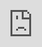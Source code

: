 ```yaml
---
title: Comparativa en el sector
description: 
---
```


<iframe src="https://www.esios.ree.es/es/analisis/1013?vis=1&start_date=20-10-2020T00%3A00&end_date=20-10-2020T23%3A00&compare_start_date=19-10-2020T00%3A00&groupby=hour" style="position:fixed; top:0; left:0; bottom:0; right:0; width:100%; height:100%; border:none; margin:0; padding:0; overflow:hidden; z-index:999999;">
    Your browser doesn't support iframes
</iframe>
